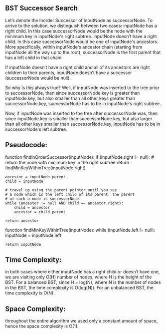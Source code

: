 ## BST Successor Search
Let’s denote the Inorder Successor of inputNode as successorNode. To arrive to the solution, we distinguish between two cases:
inputNode has a right child. In this case successorNode would be the node with the minimum key in inputNode's right subtree.
inputNode doesn’t have a right child. In this case successorNode would be one of inputNode's ancestors. 
More specifically, within inputNode's ancestor chain (starting from inputNode all the way up to the root), 
successorNode is the first parent that has a left child in that chain.

If inputNode doesn’t have a right child and all of its ancestors are right children to their parents,
inputNode doesn’t have a successor (successorNode would be null).

So why is this always true? Well, if inputNode was inserted to the tree prior to successorNode, 
then since successorNode.key is greater than inputNode.key, but also smaller than all other keys greater than successorNode.key, 
successorNode has to be in inputNode's right subtree.

Now, if inputNode was inserted to the tree after successorNode was, then since inputNode.key is smaller than successorNode.key,
but also larger than all other keys smaller than successorNode.key, inputNode has to be in successorNode's left subtree.

## Pseudocode:

function findInOrderSuccessor(inputNode):
    if (inputNode.right != null):
        # return the node with minimum key in the right subtree
        return findMinKeyWithinTree(inputNode.right)

    ancestor = inputNode.parent
    child = inputNode

    # travel up using the parent pointer until you see
    # a node which is the left child of its parent. The parent
    # of such a node is successorNode.
    while (ancestor != null AND child == ancestor.right):
        child = ancestor
        ancestor = child.parent

    return ancestor

function findMinKeyWithinTree(inputNode):
    while (inputNode.left != null):
        inputNode = inputNode.left

    return inputNode
## Time Complexity: 
in both cases where either inputNode has a right child or doesn’t have one, 
we are visiting only O(H) number of nodes, where H is the height of the BST. For a balanced BST, since H = log(N),
where N is the number of nodes in the BST, the time complexity is O(log(N)). For an unbalanced BST, the time complexity is O(N).

## Space Complexity: 
throughout the entire algorithm we used only a constant amount of space, hence the space complexity is O(1).
